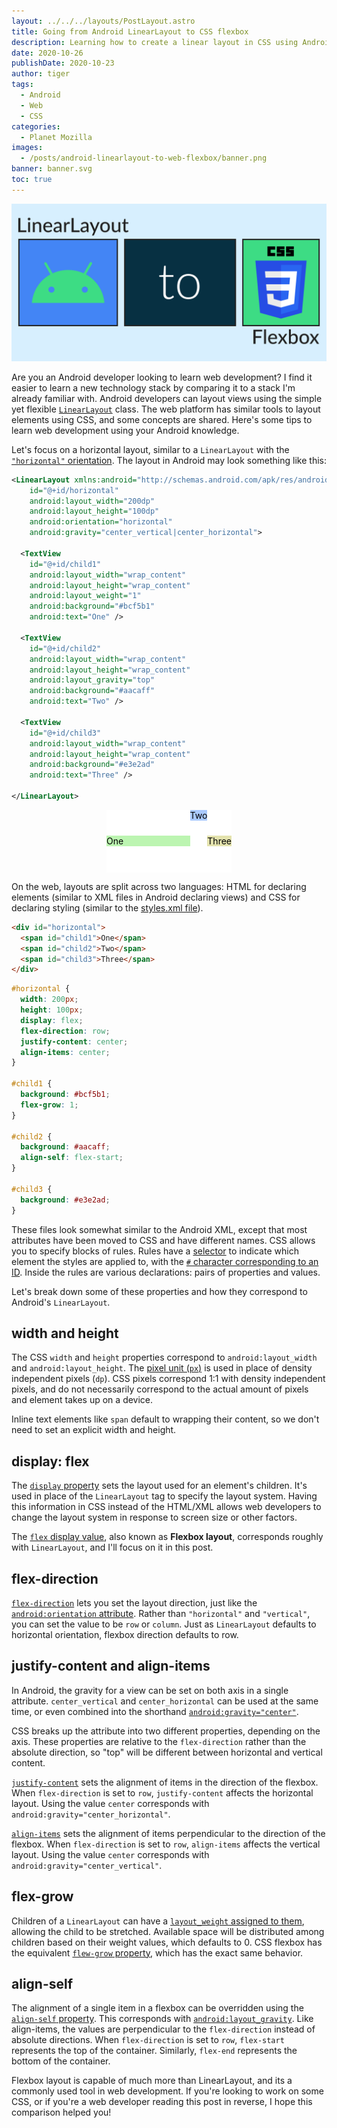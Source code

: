```yaml
---
layout: ../../../layouts/PostLayout.astro
title: Going from Android LinearLayout to CSS flexbox
description: Learning how to create a linear layout in CSS using Android experience.
date: 2020-10-26
publishDate: 2020-10-23
author: tiger
tags:
  - Android
  - Web
  - CSS
categories:
  - Planet Mozilla
images:
  - /posts/android-linearlayout-to-web-flexbox/banner.png
banner: banner.svg
toc: true
---
```


![](banner.svg)

Are you an Android developer looking to learn web development? I find it easier to learn a new technology stack by comparing it to a stack I'm already familiar with. Android developers can layout views using the simple yet flexible [`LinearLayout`](https://developer.android.com/reference/kotlin/android/widget/LinearLayout) class. The web platform has similar tools to layout elements using CSS, and some concepts are shared. Here's some tips to learn web development using your Android knowledge.

Let's focus on a horizontal layout, similar to a `LinearLayout` with the [`"horizontal"` orientation](https://developer.android.com/reference/kotlin/android/widget/LinearLayout#android:orientation). The layout in Android may look something like this:

```xml
<LinearLayout xmlns:android="http://schemas.android.com/apk/res/android"
    id="@+id/horizontal"
    android:layout_width="200dp"
    android:layout_height="100dp"
    android:orientation="horizontal"
    android:gravity="center_vertical|center_horizontal">

  <TextView
    id="@+id/child1"
    android:layout_width="wrap_content"
    android:layout_height="wrap_content"
    android:layout_weight="1"
    android:background="#bcf5b1"
    android:text="One" />

  <TextView
    id="@+id/child2"
    android:layout_width="wrap_content"
    android:layout_height="wrap_content"
    android:layout_gravity="top"
    android:background="#aacaff"
    android:text="Two" />

  <TextView
    id="@+id/child3"
    android:layout_width="wrap_content"
    android:layout_height="wrap_content"
    android:background="#e3e2ad"
    android:text="Three" />

</LinearLayout>
```

<style>
  #horizontal {
    color: black;
    background: white;
    margin: auto;

    width: 200px;
    height: 100px;
    display: flex;
    flex-direction: row;
    justify-content: center;
    align-items: center;
  }

  #child1 {
    background: #bcf5b1;
    flex-grow: 1;
  }

  #child2 {
    background: #aacaff;
    align-self: flex-start;
  }

  #child3 {
    background: #e3e2ad;
  }
</style>
<div id="horizontal">
  <span id="child1">One</span>
  <span id="child2">Two</span>
  <span id="child3">Three</span>
</div>

On the web, layouts are split across two languages: HTML for declaring elements (similar to XML files in Android declaring views) and CSS for declaring styling (similar to the [styles.xml file](https://developer.android.com/guide/topics/ui/look-and-feel/themes)).

```html
<div id="horizontal">
  <span id="child1">One</span>
  <span id="child2">Two</span>
  <span id="child3">Three</span>
</div>
```

```css
#horizontal {
  width: 200px;
  height: 100px;
  display: flex;
  flex-direction: row;
  justify-content: center;
  align-items: center;
}

#child1 {
  background: #bcf5b1;
  flex-grow: 1;
}

#child2 {
  background: #aacaff;
  align-self: flex-start;
}

#child3 {
  background: #e3e2ad;
}
```

These files look somewhat similar to the Android XML, except that most attributes have been moved to CSS and have different names. CSS allows you to specify blocks of rules. Rules have a [selector](https://developer.mozilla.org/en-US/docs/Learn/CSS/Building_blocks/Selectors) to indicate which element the styles are applied to, with the [`#` character corresponding to an ID](https://developer.mozilla.org/en-US/docs/Learn/CSS/Building_blocks/Selectors/Type_Class_and_ID_Selectors#ID_Selectors). Inside the rules are various declarations: pairs of properties and values.

Let's break down some of these properties and how they correspond to Android's `LinearLayout`.

## width and height

The CSS `width` and `height` properties correspond to `android:layout_width` and `android:layout_height`. The [pixel unit (`px`)](https://developer.mozilla.org/en-US/docs/Glossary/CSS_pixel) is used in place of density independent pixels (`dp`). CSS pixels correspond 1:1 with density independent pixels, and do not necessarily correspond to the actual amount of pixels and element takes up on a device.

Inline text elements like `span` default to wrapping their content, so we don't need to set an explicit width and height.

## display: flex

The [`display` property](https://developer.mozilla.org/en-US/docs/Web/CSS/display) sets the layout used for an element's children. It's used in place of the `LinearLayout` tag to specify the layout system. Having this information in CSS instead of the HTML/XML allows web developers to change the layout system in response to screen size or other factors.

The [`flex` display value](https://developer.mozilla.org/en-US/docs/Web/CSS/CSS_Flexible_Box_Layout), also known as **Flexbox layout**, corresponds roughly with `LinearLayout`, and I'll focus on it in this post.

## flex-direction

[`flex-direction`](https://developer.mozilla.org/en-US/docs/Web/CSS/flex-direction) lets you set the layout direction, just like the [`android:orientation` attribute](https://developer.android.com/reference/kotlin/android/widget/LinearLayout#android:orientation). Rather than `"horizontal"` and `"vertical"`, you can set the value to be `row` or `column`. Just as `LinearLayout` defaults to horizontal orientation, flexbox direction defaults to row.

## justify-content and align-items

In Android, the gravity for a view can be set on both axis in a single attribute. `center_vertical` and `center_horizontal` can be used at the same time, or even combined into the shorthand [`android:gravity="center"`](https://developer.android.com/reference/kotlin/android/widget/LinearLayout#android:gravity).

CSS breaks up the attribute into two different properties, depending on the axis. These properties are relative to the `flex-direction` rather than the absolute direction, so "top" will be different between horizontal and vertical content.

[`justify-content`](https://developer.mozilla.org/en-US/docs/Web/CSS/justify-content) sets the alignment of items in the direction of the flexbox. When `flex-direction` is set to `row`, `justify-content` affects the horizontal layout. Using the value `center` corresponds with `android:gravity="center_horizontal"`.

[`align-items`](https://developer.mozilla.org/en-US/docs/Web/CSS/align-items) sets the alignment of items perpendicular to the direction of the flexbox. When `flex-direction` is set to `row`, `align-items` affects the vertical layout. Using the value `center` corresponds with `android:gravity="center_vertical"`.

## flex-grow

Children of a `LinearLayout` can have a [`layout_weight` assigned to them](https://developer.android.com/reference/kotlin/android/widget/LinearLayout.LayoutParams#android:layout_weight), allowing the child to be stretched. Available space will be distributed among children based on their weight values, which defaults to 0. CSS flexbox has the equivalent [`flew-grow` property](https://developer.mozilla.org/en-US/docs/Web/CSS/flex-grow), which has the exact same behavior.

## align-self

The alignment of a single item in a flexbox can be overridden using the [`align-self` property](https://developer.mozilla.org/en-US/docs/Web/CSS/align-self). This corresponds with [`android:layout_gravity`](https://developer.android.com/reference/android/widget/LinearLayout.LayoutParams#attr_android:layout_weight). Like align-items, the values are perpendicular to the `flex-direction` instead of absolute directions. When `flex-direction` is set to `row`, `flex-start` represents the top of the container. Similarly, `flex-end` represents the bottom of the container.

Flexbox layout is capable of much more than LinearLayout, and its a commonly used tool in web development. If you're looking to work on some CSS, or if you're a web developer reading this post in reverse, I hope this comparison helped you!
